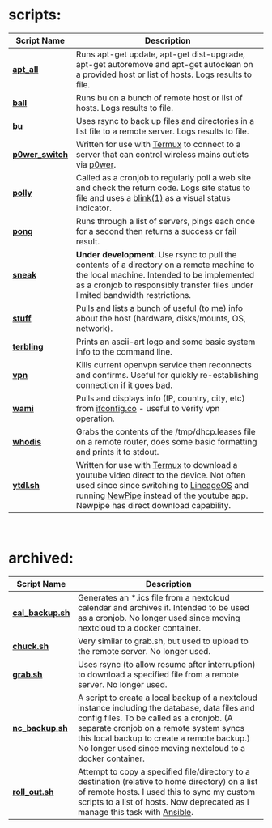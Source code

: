 # scripts:
Script Name					| Description
------------------------------------------------|-------------
[**apt_all**][link_repo_apt_all]		| Runs apt-get update, apt-get dist-upgrade, apt-get autoremove and apt-get autoclean on a provided host or list of hosts.  Logs results to file.
[**ball**][link_repo_ball]			| Runs bu on a bunch of remote host or list of hosts.  Logs results to file.
[**bu**][link_repo_bu]				| Uses rsync to back up files and directories in a list file to a remote server.  Logs results to file.
[**p0wer\_switch**][link_repo_p0wer_switch]	| Written for use with [Termux][link_web_termux] to connect to a server that can control wireless mains outlets via [p0wer][link_gitlab_clewsy_p0wer].
[**polly**][link_repo_polly]			| Called as a cronjob to regularly poll a web site and check the return code.  Logs site status to file and uses a [blink(1)][link_web_blink1] as a visual status indicator.
[**pong**][link_repo_pong]			| Runs through a list of servers, pings each once for a second then returns a success or fail result.
[**sneak**][link_repo_sneak]			| **Under development.** Use rsync to pull the contents of a directory on a remote machine to the local machine.  Intended to be implemented as a cronjob to responsibly transfer files under limited bandwidth restrictions.
[**stuff**][link_repo_stuff]			| Pulls and lists a bunch of useful (to me) info about the host (hardware, disks/mounts, OS, network).
[**terbling**][link_repo_terbling]		| Prints an ascii-art logo and some basic system info to the command line.
[**vpn**][link_repo_vpn]			| Kills current openvpn service then reconnects and confirms.  Useful for quickly re-establishing connection if it goes bad.
[**wami**][link_repo_wami]			| Pulls and displays info (IP, country, city, etc) from [ifconfig.co][link_web_ifconfig] - useful to verify vpn operation.
[**whodis**][link_repo_whodis]			| Grabs the contents of the /tmp/dhcp.leases file on a remote router, does some basic formatting and prints it to stdout.
[**ytdl.sh**][link_repo_ytdl]			| Written for use with [Termux][link_web_termux] to download a youtube video direct to the device.  Not often used since since switching to [LineageOS][link_web_lineageos] and running [NewPipe][link_web_newpipe] instead of the youtube app.  Newpipe has direct download capability.

<br />  

# archived:
Script Name						| Description
--------------------------------------------------------|-------------
[**cal\_backup.sh**][link_repo_archive_cal_backup.sh]	| Generates an \*.ics file from a nextcloud calendar and archives it.  Intended to be used as a cronjob.  No longer used since moving nextcloud to a docker container.
[**chuck.sh**][link_repo_archive_chuck.sh]		| Very similar to grab.sh, but used to upload to the remote server.  No longer used.
[**grab.sh**][link_repo_archive_grab.sh]		| Uses rsync (to allow resume after interruption) to download a specified file from a remote server.  No longer used.
[**nc\_backup.sh**][link_repo_archive_nc_backup.sh]	| A script to create a local backup of a nextcloud instance including the database, data files and config files.  To be called as a cronjob.  (A separate cronjob on a remote system syncs this local backup to create a remote backup.)  No longer used since moving nextcloud to a docker container.
[**roll_out.sh**][link_repo_archive_roll_out.sh]	| Attempt to copy a specified file/directory to a destination (relative to home directory) on a list of remote hosts.  I used this to sync my custom scripts to a list of hosts.  Now deprecated as I manage this task with [Ansible][link_web_ansible].


[link_repo_apt_all]:apt_all
[link_repo_ball]:ball
[link_repo_bu]:bu
[link_repo_p0wer_switch]:p0wer_switch
[link_repo_polly]:polly
[link_repo_pong]:pong
[link_repo_sneak]:sneak
[link_repo_stuff]:stuff
[link_repo_terbling]:terbling
[link_repo_vpn]:vpn
[link_repo_wami]:wami
[link_repo_whodis]:whodis
[link_repo_ytdl]:ytdl
[link_repo_archive_cal_backup.sh]:archive/cal_backup.sh
[link_repo_archive_chuck.sh]:archive/chuck.sh
[link_repo_archive_grab.sh]:archive/grab.sh
[link_repo_archive_nc_backup.sh]:archive/nc_backup.sh
[link_repo_archive_roll_out.sh]:archive/roll_out.sh
[link_gitlab_clewsy_p0wer]:https://gitlab.com/clewsy/p0wer
[link_web_termux]:https://termux.com/
[link_web_blink1]:https://blink1.thingm.com/
[link_web_ifconfig]:https://ifconfig.co/
[link_web_lineageos]:https://lineageos.org/
[link_web_newpipe]:https://newpipe.schabi.org/
[link_web_ansible]:https://docs.ansible.com/
